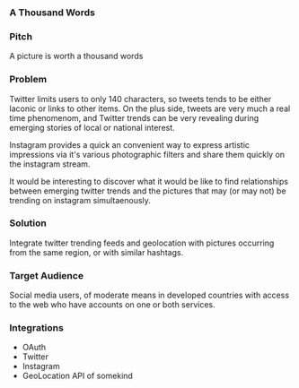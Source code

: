 ### A Thousand Words

### Pitch

A picture is worth a thousand words

### Problem

Twitter limits users to only 140 characters, so tweets tends to be either laconic or links to other items.  On the plus side, tweets are very much a real time phenomenom, and Twitter trends can be very revealing during emerging stories of local or national interest.

Instagram provides a quick an convenient way to express artistic impressions via it's various photographic filters and share them quickly on the instagram stream.  

It would be interesting to discover what it would be like to find relationships between emerging twitter trends and the pictures that may (or may not) be trending on instagram simultaenously.

### Solution

Integrate twitter trending feeds and geolocation with pictures occurring from the same region, or with similar hashtags.

### Target Audience

Social media users, of moderate means in developed countries with access to the web who have accounts on one or both services.

### Integrations

* OAuth
* Twitter
* Instagram
* GeoLocation API of somekind
